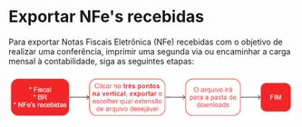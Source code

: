 # Exportar NFe's recebidas

Para exportar Notas Fiscais Eletrônica (NFe) recebidas com o objetivo de realizar uma conferência, imprimir uma segunda via ou encaminhar a carga mensal à contabilidade, siga as seguintes etapas:

![Exporte NF recebidas](dfeNfeProcInOpDownload.png)
